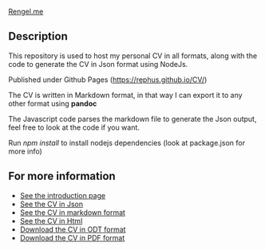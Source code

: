 [Rengel.me](Rengel.me)

## Description

This repository is used to host my personal CV in all formats, along with the code to generate the CV in Json format using NodeJs.

Published under Github Pages (https://rephus.github.io/CV/) 

The CV is written in Markdown format, in that way I can export it to any other format using __pandoc__

The Javascript code parses the markdown file to generate the Json output, feel free to look at the code if you want.

Run *npm install* to install nodejs dependencies (look at package.json for more info)

## For more information

* [See the introduction page](https://rephus.github.io/CV/public/)
* [See the CV in Json](https://rephus.github.io/CV/public/cv.json)
* [See the CV in markdown format](https://github.com/rephus/CV/blob/master/cv.md)
* [See the CV in Html](https://rephus.github.io/CV/public/cv.html)
* [Download the CV in ODT format](https://rephus.github.io/CV/public/cv.odt)
* [Download the CV in PDF format](https://rephus.github.io/CV/public/cv.pdf)
